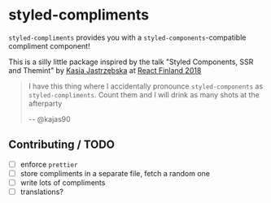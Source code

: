 # styled-compliments

`styled-compliments` provides you with a `styled-components`-compatible compliment component!

This is a silly little package inspired by the talk "Styled Components, SSR and Themint" by [Kasia Jastrzębska](https://github.com/kajas90) at [React Finland 2018](https://react-finland.fi/)

> I have this thing where I accidentally pronounce `styled-components` as `styled-compliments`. Count them and I will drink as many shots at the afterparty
>
> -- @kajas90

## Contributing / TODO

* [ ] enforce `prettier`
* [ ] store compliments in a separate file, fetch a random one
* [ ] write lots of compliments
* [ ] translations?
